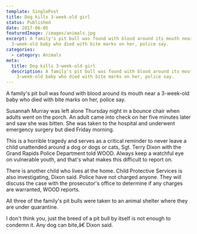 ```yaml
---
template: SinglePost
title: Dog kills 3-week-old girl
status: Published
date: 2017-06-05
featuredImage: /images/animals.jpg
excerpt: A family's pit bull was found with blood around its mouth near a
  3-week-old baby who died with bite marks on her, police say.
categories:
  - category: Animals
meta:
  title: Dog kills 3-week-old girl
  description: A family's pit bull was found with blood around its mouth near a
    3-week-old baby who died with bite marks on her, police say.
---
```

<!--StartFragment-->

A family's pit bull was found with blood around its mouth near a 3-week-old baby who died with bite marks on her, police say.

Susannah Murray was left alone Thursday night in a bounce chair when adults went on the porch. An adult came into check on her five minutes later and saw she was bitten. She was taken to the hospital and underwent emergency surgery but died Friday morning.

This is a horrible tragedy and serves as a critical reminder to never leave a child unattended around a dog or dogs or cats, Sgt. Terry Dixon with the Grand Rapids Police Department told WOOD. Always keep a watchful eye on vulnerable youth, and that's what makes this difficult to report on.

There is another child who lives at the home. Child Protective Services is also investigating, Dixon said. Police have not charged anyone. They will discuss the case with the prosecutor's office to determine if any charges are warranted, WOOD reports.

All three of the family's pit bulls were taken to an animal shelter where they are under quarantine.

I don't think you, just the breed of a pit bull by itself is not enough to condemn it. Any dog can bite,â€ Dixon said.

<!--EndFragment-->